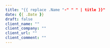 ```yaml
---
title: "{{ replace .Name "-" " " | title }}"
date: {{ .Date }}
draft: false
client_name: ""
client_company: ""
client_url: ""
client_comment: ""
---
```


